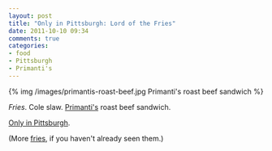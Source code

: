```yaml
---
layout: post
title: "Only in Pittsburgh: Lord of the Fries"
date: 2011-10-10 09:34
comments: true
categories:
- food
- Pittsburgh
- Primanti's
---
```

{% img /images/primantis-roast-beef.jpg Primanti's roast beef sandwich %}

*Fries*.  Cole slaw.  [Primanti's](http://www.primantibros.com/) roast beef sandwich.

[Only in Pittsburgh](http://onlyinpgh.com/2011/10/the-one-and-only/).

(More [fries](/blog/2011/09/22/pizza-with-fries/), if you haven't already seen them.)
